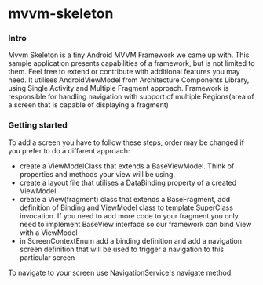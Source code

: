 # mvvm-skeleton

### Intro

Mvvm Skeleton is a tiny Android MVVM Framework we came up with. This sample application presents capabilities of a framework, but is not limited to them. Feel free to extend or contribute with additional features you may need.
It utilises AndroidViewModel from Architecture Components Library, using Single Activity and Multiple Fragment approach. 
Framework is responsible for handling navigation with support of multiple Regions(area of a screen that is capable of displaying a fragment)

### Getting started

To add a screen you have to follow these steps, order may be changed if you prefer to do a diffarent approach:
- create a ViewModelClass that extends a BaseViewModel. Think of properties and methods your view will be using.
- create a layout file that utilises a DataBinding property of a created ViewModel 
- create a View(fragment) class that extends a BaseFragment, add definition of Binding and ViewModel class to template SuperClass invocation. If you need to add more code to your fragment you only need to implement BaseView interface so our framework can bind View with a ViewModel
- in ScreenContextEnum add a binding definition and add a navigation screen definition that will be used to trigger a navigation to this particular screen

To navigate to your screen use NavigationService's navigate method. 
